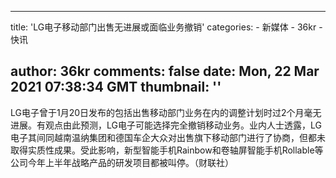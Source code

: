 
---
title: 'LG电子移动部门出售无进展或面临业务撤销'
categories: 
    - 新媒体
    - 36kr
    - 快讯

author: 36kr
comments: false
date: Mon, 22 Mar 2021 07:38:34 GMT
thumbnail: ''
---

<div>   
LG电子曾于1月20日发布的包括出售移动部门业务在内的调整计划时过2个月毫无进展。有观点由此预测，LG电子可能选择完全撤销移动业务。业内人士透露，LG电子其间同越南温纳集团和德国车企大众对出售旗下移动部门进行了协商，但都未取得实质性成果。受此影响，新型智能手机Rainbow和卷轴屏智能手机Rollable等公司今年上半年战略产品的研发项目都被叫停。（财联社）  
</div>
            